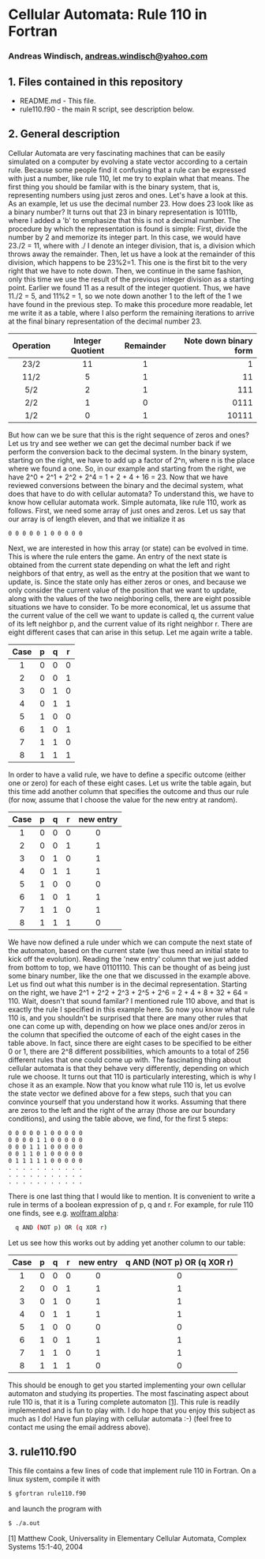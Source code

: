 #  Cellular Automata: Rule 110 in Fortran
### Andreas Windisch, andreas.windisch@yahoo.com 

## 1. Files contained in this repository

- README.md - This file.
- rule110.f90 - the main R script, see description below.

## 2. General description
Cellular Automata are very fascinating machines that can be easily simulated on a computer by evolving a state vector according to a certain rule. Because some people find it confusing that a rule can be expressed with just a number, like rule 110, let me try to explain what that means.
The first thing you should be familar with is the binary system, that is, representing numbers using just zeros and ones. Let's have a look at this. As an example, let us use the decimal number 23. How does 23 look like as a binary number?
It turns out that 23 in binary representation is 10111b, where I added a 'b' to emphasize that this is not a decimal number. The procedure by which the representation is found is simple: First, divide the number by 2 and memorize its integer part. In this case, we would have 23./2 = 11, where with ./ I denote an integer division, that is, a division which throws away the remainder. Then, let us have a look at the remainder of this division, which happens to be 23%2=1. This one is the first bit to the very right that we have to note down. Then, we continue in the same fashion, only this time we use the result of the previous integer division as a starting point. Earlier we found 11 as a result of the integer quotient. Thus, we have 11./2 = 5, and 11%2 = 1, so we note down another 1 to the left of the 1 we have found in the previous step. To make this procedure more readable, let me write it as a table, where I also perform the remaining iterations to arrive at the final binary representation of the decimal number 23.

|    Operation    |    Integer Quotient    |    Remainder    |    Note down binary form    |
|:---------------:|:----------------------:|:---------------:|----------------------------:|
|   23/2          |        11              |     1           |        1                    |
|   11/2          |        5               |     1           |       11                    |
|    5/2          |        2               |     1           |      111                    |
|    2/2          |        1               |     0           |     0111                    |
|    1/2          |        0               |     1           |    10111                    |

But how can we be sure that this is the right sequence of zeros and ones? Let us try and see wether we can get the decimal number back if we perform the conversion back to the decimal system. In the binary system, starting on the right, we have to add up a factor of 2^n, where n is the place where we found a one. So, in our example and starting from the right, we have 2^0 + 2^1 + 2^2 + 2^4 = 1 + 2 + 4 + 16 = 23.
Now that we have reviewed conversions between the binary and the decimal system, what does that have to do with cellular automata?
To understand this, we have to know how cellular automata work. 
Simple automata, like rule 110, work as follows. First, we need some array of just ones and zeros. Let us say that our array is of length eleven, and that we initialize it as

```code
0 0 0 0 0 1 0 0 0 0 0 
```
Next, we are interested in how this array (or state) can be evolved in time. This is where the rule enters the game. An entry of the next state is obtained from the current state depending on what the left and right neighbors of that entry, as well as the entry at the position that we want to update, is. Since the state only has either zeros or ones, and because we only consider the current value of the position that we want to update, along with the values of the two neighboring cells, there are eight possible situations we have to consider. To be more economical, let us assume that the current value of the cell we want to update is called q, the current value of its left neighbor p, and the current value of its right neighbor r. There are eight different cases that can arise in this setup. Let me again write a table.

|   Case   |   p   |   q   |    r   |
|:--------:|:-----:|:-----:|:------:|
|     1    |   0   |   0   |   0    |
|     2    |   0   |   0   |   1    |
|     3    |   0   |   1   |   0    |
|     4    |   0   |   1   |   1    |
|     5    |   1   |   0   |   0    |
|     6    |   1   |   0   |   1    |
|     7    |   1   |   1   |   0    |
|     8    |   1   |   1   |   1    |

In order to have a valid rule, we have to define a specific outcome (either one or zero) for each of these eight cases. Let us write the table again, but this time add another column that specifies the outcome and thus our rule (for now, assume that I choose the value for the new entry at random).

|   Case   |   p   |   q   |    r   |   new entry  |
|:--------:|:-----:|:-----:|:------:|:------------:|
|     1    |   0   |   0   |   0    |      0       |
|     2    |   0   |   0   |   1    |      1       |
|     3    |   0   |   1   |   0    |      1       |
|     4    |   0   |   1   |   1    |      1       |
|     5    |   1   |   0   |   0    |      0       |
|     6    |   1   |   0   |   1    |      1       |
|     7    |   1   |   1   |   0    |      1       |
|     8    |   1   |   1   |   1    |      0       |

We have now defined a rule under which we can compute the next state of the automaton, based on the current state (we thus need an initial state to kick off the evolution). Reading the 'new entry' column that we just added from bottom to top, we have 01101110. This can be thought of as being just some binary number, like the one that we discussed in the example above. Let us find out what this number is in the decimal representation. Starting on the right, we have 2^1 + 2^2 + 2^3 + 2^5 + 2^6 = 2 + 4 + 8 + 32 + 64 = 110. Wait, doesn't that sound familar? I mentioned rule 110 above, and that is exactly the rule I specified in this example here. So now you know what rule 110 is, and you shouldn't be surprised that there are many other rules that one can come up with, depending on how we place ones and/or zeros in the column that specified the outcome of each of the eight cases in the table above. In fact, since there are eight cases to be specified to be either 0 or 1, there are 2^8 different possibilities, which amounts to a total of 256 different rules that one could come up with. The fascinating thing about cellular automata is that they behave very differently, depending on which rule we choose. It turns out that 110 is particularly interesting, which is why I chose it as an example.
Now that you know what rule 110 is, let us evolve the state vector we defined above for a few steps, such that you can convince yourself that you understand how it works. Assuming that there are zeros to the left and the right of the array (those are our boundary conditions), and using the table above, we find, for the first 5 steps:

```code
0 0 0 0 0 1 0 0 0 0 0 
0 0 0 0 1 1 0 0 0 0 0 
0 0 0 1 1 1 0 0 0 0 0 
0 0 1 1 0 1 0 0 0 0 0 
0 1 1 1 1 1 0 0 0 0 0 
. . . . . . . . . . . 
. . . . . . . . . . . 
. . . . . . . . . . . 
```
There is one last thing that I would like to mention. It is convenient to write a rule in terms of a boolean expression of p, q and r. For example, for rule 110 one finds, see e.g. [wolfram alpha](https://www.wolframalpha.com/input/?i=rule+110&lk=3):

```bash
  q AND (NOT p) OR (q XOR r)

```
Let us see how this works out by adding yet another column to our table:

|   Case   |   p   |   q   |    r   |   new entry  |   q AND (NOT p) OR (q XOR r)   | 
|:--------:|:-----:|:-----:|:------:|:------------:|:------------------------------:|
|     1    |   0   |   0   |   0    |      0       |           0                    |
|     2    |   0   |   0   |   1    |      1       |           1                    |
|     3    |   0   |   1   |   0    |      1       |           1                    |
|     4    |   0   |   1   |   1    |      1       |           1                    |
|     5    |   1   |   0   |   0    |      0       |           0                    |
|     6    |   1   |   0   |   1    |      1       |           1                    |
|     7    |   1   |   1   |   0    |      1       |           1                    |
|     8    |   1   |   1   |   1    |      0       |           0                    |


This should be enough to get you started implementing your own cellular automaton and studying its properties. The most fascinating aspect about rule 110 is, that it is a Turing complete automaton [[1]](https://web.archive.org/web/20160528014857/http://www.complex-systems.com/pdf/15-1-1.pdf).
This rule is readily implemented and is fun to play with. I do hope that you enjoy this subject as much as I do! Have fun playing with cellular automata :-) (feel free to contact me using the email address above).

## 3. rule110.f90
This file contains a few lines of code that implement rule 110 in Fortran.
On a linux system, compile it with

```bash
$ gfortran rule110.f90
``` 
and launch the program with

```bash
$ ./a.out
```

[1] Matthew Cook, Universality in Elementary Cellular Automata, Complex Systems 15:1-40, 2004
